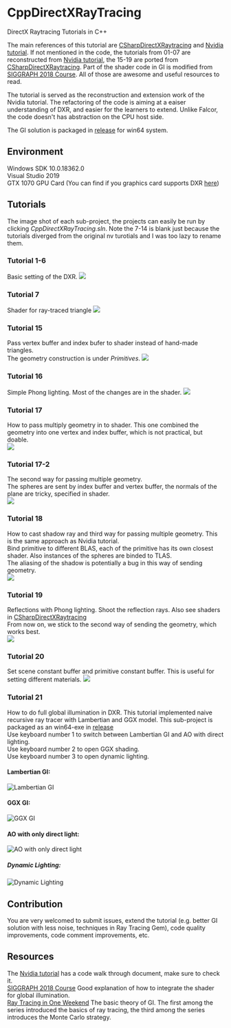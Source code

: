 # CppDirectXRayTracing
DirectX Raytracing Tutorials in C++

The main references of this tutorial are [CSharpDirectXRaytracing](https://github.com/Jorgemagic/CSharpDirectXRaytracing) and [Nvidia tutorial](https://github.com/NVIDIAGameWorks/DxrTutorials). If not mentioned in the code, the tutorials from 01-07 are reconstructed from [Nvidia tutorial](https://github.com/NVIDIAGameWorks/DxrTutorials), the 15-19 are ported from [CSharpDirectXRaytracing](https://github.com/Jorgemagic/CSharpDirectXRaytracing). Part of the shader code in GI is modified from [SIGGRAPH 2018 Course](http://intro-to-dxr.cwyman.org/). All of those are awesome and useful resources to read. 
 
The tutorial is served as the reconstruction and extension work of the Nvidia tutorial. The refactoring of the code is aiming at a eaiser understanding of DXR, and easier for the learners to extend. Unlike Falcor, the code doesn't has abstraction on the CPU host side.  

The GI solution is packaged in [release](https://github.com/qingqhua/CppDirectXRayTracing/releases) for win64 system.

## Environment 
Windows SDK 10.0.18362.0  
Visual Studio 2019  
GTX 1070 GPU Card (You can find if you graphics card supports DXR [here](https://linuxhint.com/nvidia-cards-support-ray-tracing/))  

## Tutorials
The image shot of each sub-project, the projects can easily be run by clicking *CppDirectXRayTracing.sln*. Note the 7-14 is blank just because the tutorials diverged from the original nv turotials and I was too lazy to rename them.

### Tutorial 1-6
Basic setting of the DXR.
![](https://github.com/qingqhua/CppDirectXRayTracing/blob/main/images/tutorial6.PNG?raw=true)

### Tutorial 7
Shader for ray-traced triangle
![](https://github.com/qingqhua/CppDirectXRayTracing/blob/main/images/tutorial7.PNG?raw=true)

### Tutorial 15
Pass vertex buffer and index bufer to shader instead of hand-made triangles.  
The geometry construction is under *Primitives*.
![](https://github.com/qingqhua/CppDirectXRayTracing/blob/main/images/tutorial15.PNG?raw=true)

### Tutorial 16
Simple Phong lighting. Most of the changes are in the shader.
![](https://github.com/qingqhua/CppDirectXRayTracing/blob/main/images/tutorial16.PNG?raw=true)

### Tutorial 17
How to pass multiply geometry in to shader. This one combined the geometry into one vertex and index buffer, which is not practical, but doable.  
![](https://github.com/qingqhua/CppDirectXRayTracing/blob/main/images/tutorial17.PNG?raw=true)  

### Tutorial 17-2
The second way for passing multiple geometry.  
The spheres are sent by index buffer and vertex buffer, the normals of the plane are tricky, specified in shader.   
![](https://github.com/qingqhua/CppDirectXRayTracing/blob/main/images/tutorial17-2.PNG?raw=true)

### Tutorial 18
How to cast shadow ray and third way for passing multiple geometry. This is the same approach as Nvidia tutorial.  
Bind primitive to different BLAS, each of the primitive has its own closest shader. Also instances of the spheres are binded to TLAS.  
The aliasing of the shadow is potentially a bug in this way of sending geometry.  
![](https://github.com/qingqhua/CppDirectXRayTracing/blob/main/images/tutorial18.PNG?raw=true)

### Tutorial 19
Reflections with Phong lighting. Shoot the reflection rays. Also see shaders in [CSharpDirectXRaytracing](https://github.com/Jorgemagic/CSharpDirectXRaytracing/tree/master/18-Reflection/Data)  
From now on, we stick to the second way of sending the geometry, which works best.  
![](https://github.com/qingqhua/CppDirectXRayTracing/blob/main/images/tutorial19.PNG?raw=true)

### Tutorial 20
Set scene constant buffer and primitive constant buffer. This is useful for setting different materials.
![](https://github.com/qingqhua/CppDirectXRayTracing/blob/main/images/tutorial20.PNG?raw=true)

### Tutorial 21
How to do full global illumination in DXR. This tutorial implemented naive recursive ray tracer with Lambertian and GGX model. This sub-project is packaged as an win64-exe in [release](https://github.com/qingqhua/CppDirectXRayTracing/releases)   
Use keyboard number 1 to switch between Lambertian GI and AO with direct lighting.  
Use keyboard number 2 to open GGX shading.  
Use keyboard number 3 to open dynamic lighting.  
#### Lambertian GI:
![Lambertian GI](https://github.com/qingqhua/CppDirectXRayTracing/blob/main/images/tutorial21-lambdertian.PNG?raw=true)  
#### GGX GI:
![GGX GI](https://github.com/qingqhua/CppDirectXRayTracing/blob/main/images/tutorial21-ggx.PNG?raw=true)

#### AO with only direct light:
![AO with only direct light](https://github.com/qingqhua/CppDirectXRayTracing/blob/main/images/tutorial21-ao.PNG)

##### Dynamic Lighting:
![Dynamic Lighting](https://github.com/qingqhua/CppDirectXRayTracing/blob/main/images/tutorial21-dynamiclight.PNG?raw=true)

## Contribution
You are very welcomed to submit issues, extend the tutorial (e.g. better GI solution with less noise, techniques in Ray Tracing Gem), code quality improvements, code comment improvements, etc.

## Resources
The [Nvidia tutorial](https://github.com/NVIDIAGameWorks/DxrTutorials) has a code walk through document, make sure to check it.  
[SIGGRAPH 2018 Course](http://intro-to-dxr.cwyman.org/) Good explanation of how to integrate the shader for global illumination.  
[Ray Tracing in One Weekend](https://raytracing.github.io/) The basic theory of GI. The first among the series introduced the basics of ray tracing, the third among the series introduces the Monte Carlo strategy.
